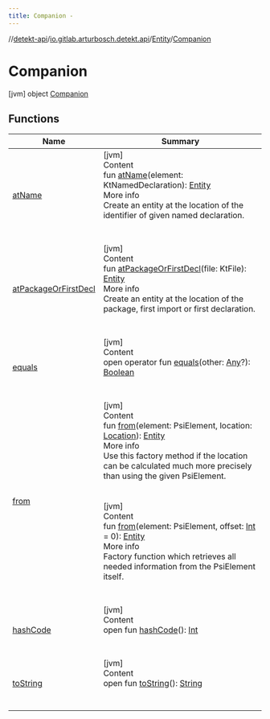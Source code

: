 ```yaml
---
title: Companion -
---
```

//[detekt-api](../../../index.md)/[io.gitlab.arturbosch.detekt.api](../../index.md)/[Entity](../index.md)/[Companion](index.md)



# Companion  
 [jvm] object [Companion](index.md)   


## Functions  
  
|  Name|  Summary| 
|---|---|
| <a name="io.gitlab.arturbosch.detekt.api/Entity.Companion/atName/#org.jetbrains.kotlin.psi.KtNamedDeclaration/PointingToDeclaration/"></a>[atName](at-name.md)| <a name="io.gitlab.arturbosch.detekt.api/Entity.Companion/atName/#org.jetbrains.kotlin.psi.KtNamedDeclaration/PointingToDeclaration/"></a>[jvm]  <br>Content  <br>fun [atName](at-name.md)(element: KtNamedDeclaration): [Entity](../index.md)  <br>More info  <br>Create an entity at the location of the identifier of given named declaration.  <br><br><br>
| <a name="io.gitlab.arturbosch.detekt.api/Entity.Companion/atPackageOrFirstDecl/#org.jetbrains.kotlin.psi.KtFile/PointingToDeclaration/"></a>[atPackageOrFirstDecl](at-package-or-first-decl.md)| <a name="io.gitlab.arturbosch.detekt.api/Entity.Companion/atPackageOrFirstDecl/#org.jetbrains.kotlin.psi.KtFile/PointingToDeclaration/"></a>[jvm]  <br>Content  <br>fun [atPackageOrFirstDecl](at-package-or-first-decl.md)(file: KtFile): [Entity](../index.md)  <br>More info  <br>Create an entity at the location of the package, first import or first declaration.  <br><br><br>
| <a name="kotlin/Any/equals/#kotlin.Any?/PointingToDeclaration/"></a>[equals](../../../io.gitlab.arturbosch.detekt.api.internal/-yaml-config/-companion/index.md#%5Bkotlin%2FAny%2Fequals%2F%23kotlin.Any%3F%2FPointingToDeclaration%2F%5D%2FFunctions%2F-931080397)| <a name="kotlin/Any/equals/#kotlin.Any?/PointingToDeclaration/"></a>[jvm]  <br>Content  <br>open operator fun [equals](../../../io.gitlab.arturbosch.detekt.api.internal/-yaml-config/-companion/index.md#%5Bkotlin%2FAny%2Fequals%2F%23kotlin.Any%3F%2FPointingToDeclaration%2F%5D%2FFunctions%2F-931080397)(other: [Any](https://kotlinlang.org/api/latest/jvm/stdlib/kotlin/-any/index.html)?): [Boolean](https://kotlinlang.org/api/latest/jvm/stdlib/kotlin/-boolean/index.html)  <br><br><br>
| <a name="io.gitlab.arturbosch.detekt.api/Entity.Companion/from/#org.jetbrains.kotlin.com.intellij.psi.PsiElement#io.gitlab.arturbosch.detekt.api.Location/PointingToDeclaration/"></a>[from](from.md)| <a name="io.gitlab.arturbosch.detekt.api/Entity.Companion/from/#org.jetbrains.kotlin.com.intellij.psi.PsiElement#io.gitlab.arturbosch.detekt.api.Location/PointingToDeclaration/"></a>[jvm]  <br>Content  <br>fun [from](from.md)(element: PsiElement, location: [Location](../../-location/index.md)): [Entity](../index.md)  <br>More info  <br>Use this factory method if the location can be calculated much more precisely than using the given PsiElement.  <br><br><br>[jvm]  <br>Content  <br>fun [from](from.md)(element: PsiElement, offset: [Int](https://kotlinlang.org/api/latest/jvm/stdlib/kotlin/-int/index.html) = 0): [Entity](../index.md)  <br>More info  <br>Factory function which retrieves all needed information from the PsiElement itself.  <br><br><br>
| <a name="kotlin/Any/hashCode/#/PointingToDeclaration/"></a>[hashCode](../../../io.gitlab.arturbosch.detekt.api.internal/-yaml-config/-companion/index.md#%5Bkotlin%2FAny%2FhashCode%2F%23%2FPointingToDeclaration%2F%5D%2FFunctions%2F-931080397)| <a name="kotlin/Any/hashCode/#/PointingToDeclaration/"></a>[jvm]  <br>Content  <br>open fun [hashCode](../../../io.gitlab.arturbosch.detekt.api.internal/-yaml-config/-companion/index.md#%5Bkotlin%2FAny%2FhashCode%2F%23%2FPointingToDeclaration%2F%5D%2FFunctions%2F-931080397)(): [Int](https://kotlinlang.org/api/latest/jvm/stdlib/kotlin/-int/index.html)  <br><br><br>
| <a name="kotlin/Any/toString/#/PointingToDeclaration/"></a>[toString](../../../io.gitlab.arturbosch.detekt.api.internal/-yaml-config/-companion/index.md#%5Bkotlin%2FAny%2FtoString%2F%23%2FPointingToDeclaration%2F%5D%2FFunctions%2F-931080397)| <a name="kotlin/Any/toString/#/PointingToDeclaration/"></a>[jvm]  <br>Content  <br>open fun [toString](../../../io.gitlab.arturbosch.detekt.api.internal/-yaml-config/-companion/index.md#%5Bkotlin%2FAny%2FtoString%2F%23%2FPointingToDeclaration%2F%5D%2FFunctions%2F-931080397)(): [String](https://kotlinlang.org/api/latest/jvm/stdlib/kotlin/-string/index.html)  <br><br><br>

